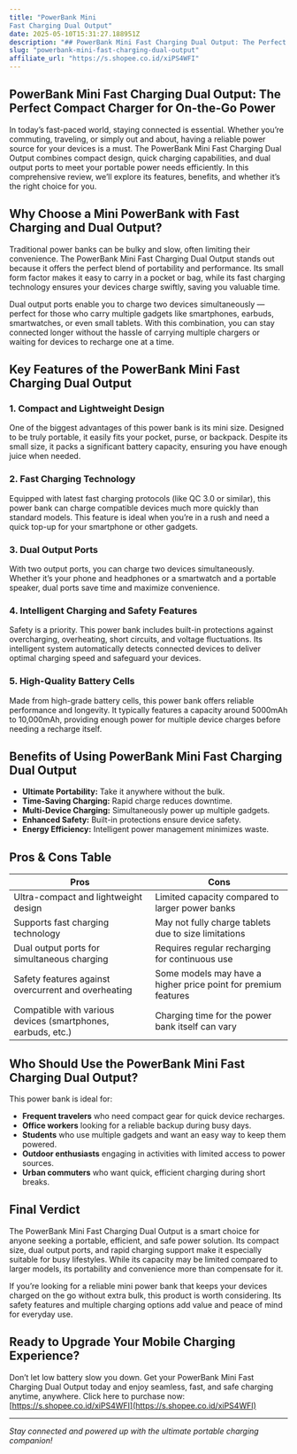 ```yaml
---
title: "PowerBank Mini
Fast Charging Dual Output"
date: 2025-05-10T15:31:27.188951Z
description: "## PowerBank Mini Fast Charging Dual Output: The Perfect Compact Charger for On-the-Go Power..."
slug: "powerbank-mini-fast-charging-dual-output"
affiliate_url: "https://s.shopee.co.id/xiPS4WFI"
---
```

## PowerBank Mini Fast Charging Dual Output: The Perfect Compact Charger for On-the-Go Power

In today’s fast-paced world, staying connected is essential. Whether you’re commuting, traveling, or simply out and about, having a reliable power source for your devices is a must. The PowerBank Mini Fast Charging Dual Output combines compact design, quick charging capabilities, and dual output ports to meet your portable power needs efficiently. In this comprehensive review, we’ll explore its features, benefits, and whether it’s the right choice for you.

## Why Choose a Mini PowerBank with Fast Charging and Dual Output?

Traditional power banks can be bulky and slow, often limiting their convenience. The PowerBank Mini Fast Charging Dual Output stands out because it offers the perfect blend of portability and performance. Its small form factor makes it easy to carry in a pocket or bag, while its fast charging technology ensures your devices charge swiftly, saving you valuable time.

Dual output ports enable you to charge two devices simultaneously — perfect for those who carry multiple gadgets like smartphones, earbuds, smartwatches, or even small tablets. With this combination, you can stay connected longer without the hassle of carrying multiple chargers or waiting for devices to recharge one at a time.

## Key Features of the PowerBank Mini Fast Charging Dual Output

### 1. Compact and Lightweight Design

One of the biggest advantages of this power bank is its mini size. Designed to be truly portable, it easily fits your pocket, purse, or backpack. Despite its small size, it packs a significant battery capacity, ensuring you have enough juice when needed.

### 2. Fast Charging Technology

Equipped with latest fast charging protocols (like QC 3.0 or similar), this power bank can charge compatible devices much more quickly than standard models. This feature is ideal when you’re in a rush and need a quick top-up for your smartphone or other gadgets.

### 3. Dual Output Ports

With two output ports, you can charge two devices simultaneously. Whether it’s your phone and headphones or a smartwatch and a portable speaker, dual ports save time and maximize convenience.

### 4. Intelligent Charging and Safety Features

Safety is a priority. This power bank includes built-in protections against overcharging, overheating, short circuits, and voltage fluctuations. Its intelligent system automatically detects connected devices to deliver optimal charging speed and safeguard your devices.

### 5. High-Quality Battery Cells

Made from high-grade battery cells, this power bank offers reliable performance and longevity. It typically features a capacity around 5000mAh to 10,000mAh, providing enough power for multiple device charges before needing a recharge itself.

## Benefits of Using PowerBank Mini Fast Charging Dual Output

- **Ultimate Portability:** Take it anywhere without the bulk.
- **Time-Saving Charging:** Rapid charge reduces downtime.
- **Multi-Device Charging:** Simultaneously power up multiple gadgets.
- **Enhanced Safety:** Built-in protections ensure device safety.
- **Energy Efficiency:** Intelligent power management minimizes waste.

## Pros & Cons Table

| Pros | Cons |
| --- | --- |
| Ultra-compact and lightweight design | Limited capacity compared to larger power banks |
| Supports fast charging technology | May not fully charge tablets due to size limitations |
| Dual output ports for simultaneous charging | Requires regular recharging for continuous use |
| Safety features against overcurrent and overheating | Some models may have a higher price point for premium features |
| Compatible with various devices (smartphones, earbuds, etc.) | Charging time for the power bank itself can vary |

## Who Should Use the PowerBank Mini Fast Charging Dual Output?

This power bank is ideal for:

- **Frequent travelers** who need compact gear for quick device recharges.
- **Office workers** looking for a reliable backup during busy days.
- **Students** who use multiple gadgets and want an easy way to keep them powered.
- **Outdoor enthusiasts** engaging in activities with limited access to power sources.
- **Urban commuters** who want quick, efficient charging during short breaks.

## Final Verdict

The PowerBank Mini Fast Charging Dual Output is a smart choice for anyone seeking a portable, efficient, and safe power solution. Its compact size, dual output ports, and rapid charging support make it especially suitable for busy lifestyles. While its capacity may be limited compared to larger models, its portability and convenience more than compensate for it.

If you’re looking for a reliable mini power bank that keeps your devices charged on the go without extra bulk, this product is worth considering. Its safety features and multiple charging options add value and peace of mind for everyday use.

## Ready to Upgrade Your Mobile Charging Experience?

Don’t let low battery slow you down. Get your PowerBank Mini Fast Charging Dual Output today and enjoy seamless, fast, and safe charging anytime, anywhere. Click here to purchase now: [https://s.shopee.co.id/xiPS4WFI](https://s.shopee.co.id/xiPS4WFI)

---

*Stay connected and powered up with the ultimate portable charging companion!*